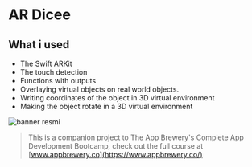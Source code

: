 

# AR Dicee


## What i used

* The Swift ARKit
* The touch detection
* Functions with outputs
* Overlaying virtual objects on real world objects.
* Writing coordinates of the object in 3D virtual environment
* Making the object rotate in a 3D virtual environment


![banner resmi](https://r.resimlink.com/Uqkcmv5d.png)
>This is a companion project to The App Brewery's Complete App Development Bootcamp, check out the full course at [www.appbrewery.co](https://www.appbrewery.co/)



